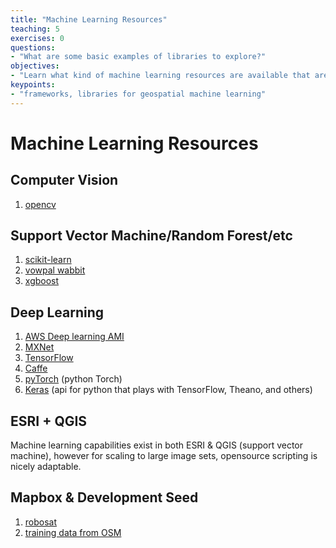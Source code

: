 ```yaml
---
title: "Machine Learning Resources"
teaching: 5
exercises: 0
questions:
- "What are some basic examples of libraries to explore?"
objectives:
- "Learn what kind of machine learning resources are available that are not necessarily earmarked for GIS applications"
keypoints:
- "frameworks, libraries for geospatial machine learning"
---
```


# Machine Learning Resources

## Computer Vision

1. [opencv](https://opencv.org)

## Support Vector Machine/Random Forest/etc

1. [scikit-learn](http://scikit-learn.org/stable/)
1. [vowpal wabbit](https://github.com/JohnLangford/vowpal_wabbit/wiki)
1. [xgboost](https://xgboost.readthedocs.io/en/latest/)

## Deep Learning

1. [AWS Deep learning AMI](https://aws.amazon.com/machine-learning/amis/)
1. [MXNet](https://mxnet.apache.org)
1. [TensorFlow](https://www.tensorflow.org)
1. [Caffe](http://caffe.berkeleyvision.org)
1. [pyTorch](https://pytorch.org) (python Torch)
1. [Keras](https://keras.io) (api for python that plays with TensorFlow, Theano, and others)

## ESRI + QGIS

Machine learning capabilities exist in both ESRI & QGIS (support vector machine), however for scaling to large image sets, opensource scripting is nicely adaptable.

## Mapbox & Development Seed

1. [robosat](https://github.com/mapbox/robosat)
1. [training data from OSM](https://github.com/developmentseed/label-maker)

